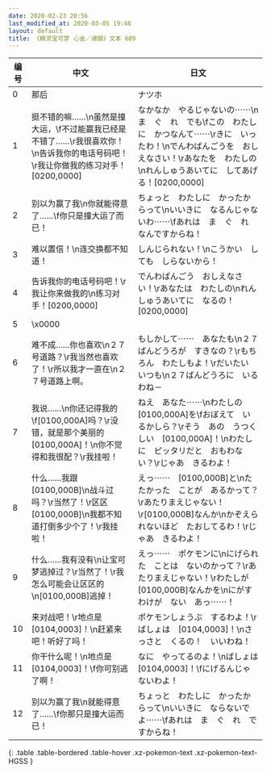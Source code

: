 ```yaml
---
date: 2020-02-23 20:56
last_modified_at: 2020-03-05 19:46
layout: default
title: 《精灵宝可梦 心金／魂银》文本 689
---
```

| 编号 | 中文 | 日文 |
| ---- | ---- | ---- |
| 0 | 那后 | ナツホ |
| 1 | 挺不错的嘛……\n虽然是撞大运，\f不过能赢我已经是不错了……\r我很喜欢你！\n告诉我你的电话号码吧！\r我让你做我的练习对手！[0200,0000] | なかなか　やるじゃないの⋯⋯\nま　ぐ　れ　でも\fこの　わたしに　かつなんて⋯⋯\rきに　いったわ！\nでんわばんごうを　おしえなさい！\rあなたを　わたしの\nれんしゅうあいてに　してあげる！[0200,0000] |
| 2 | 别以为赢了我\n你就能得意了……\f你只是撞大运了而已！ | ちょっと　わたしに　かったからって\nいいきに　なるんじゃないわ⋯⋯\fあれは　ま　ぐ　れ　なんですからね！ |
| 3 | 难以置信！\n连交换都不知道！ | しんじられない！\nこうかい　しても　しらないから！ |
| 4 | 告诉我你的电话号码吧！\r我让你来做我的\n练习对手！[0200,0000] | でんわばんごう　おしえなさい！\rあなたは　わたしの\nれんしゅうあいてに　なるの！[0200,0000] |
| 5 | \x0000 |  |
| 6 | 难不成……你也喜欢\n２７号道路？\r我当然也喜欢了！\r所以我才一直在\n２７号道路上啊。 | もしかして⋯⋯　あなたも\n２７ばんどうろが　すきなの？\rもちろん　わたしもよ！\rだいたい　いつも\n２７ばんどうろに　いるわね－ |
| 7 | 我说……\n你还记得我的\f[0100,000A]吗？\r没错，就是那个美丽的[0100,000A]！\n你不觉得和我很配？\r我挂啦！ | ねえ　あなた⋯⋯\nわたしの　[0100,000A]を\fおぼえて　いるかしら？\rそう　あの　うつくしい　[0100,000A]！\nわたしに　ピッタリだと　おもわない？\rじゃあ　きるわよ！ |
| 8 | 什么……我跟[0100,000B]\n战斗过吗？\r当然了！\r区区[0100,000B]\n我都不知道打倒多少个了！\r我挂啦！ | えっ⋯⋯　[0100,000B]と\nたたかった　ことが　あるかって？\rあたりまえじゃない！\r[0100,000B]なんか\nかぞえられないほど　たおしてるわ！\rじゃあ　きるわよ！ |
| 9 | 什么……我有没有\n让宝可梦逃掉过？\r当然了！\r我怎么可能会让区区的\n[0100,000B]逃掉！ | えっ⋯⋯　ポケモンに\nにげられた　ことは　ないのかって？\rあたりまえじゃない！\rわたしが　[0100,000B]なんかを\nにがすわけが　ない　あっ⋯⋯！ |
| 10 | 来对战吧！\r地点是[0104,0003]！\n赶紧来吧！听好了吗！ | ポケモンしょうぶ　するわよ！\rばしょは　[0104,0003]！\nさっさと　くるの！　いいわね！ |
| 11 | 你干什么呢！\n地点是[0104,0003]！\f你可别逃了啊！ | なに　やってるのよ！\nばしょは　[0104,0003]！\fにげるんじゃ　ないわよ！ |
| 12 | 别以为赢了我\n就能得意了……\f你那只是撞大运而已！ | ちょっと　わたしに　かったからって\nいいきに　ならないでよ⋯⋯\fあれは　ま　ぐ　れ　ですからね！ |
{: .table .table-bordered .table-hover .xz-pokemon-text .xz-pokemon-text-HGSS }